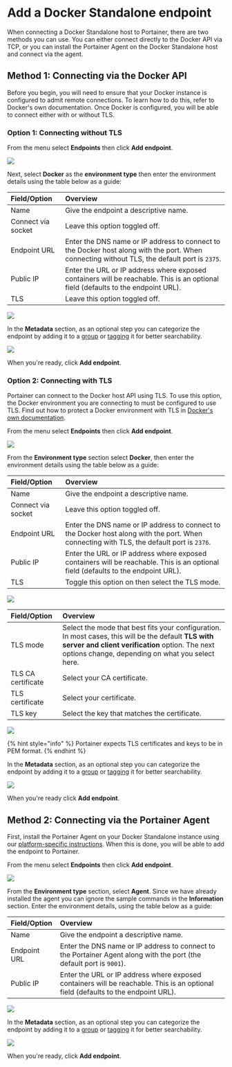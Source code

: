 # Add a Docker Standalone endpoint

When connecting a Docker Standalone host to Portainer, there are two methods you can use. You can either connect directly to the Docker API via TCP, or you can install the Portainer Agent on the Docker Standalone host and connect via the agent.

## Method 1: Connecting via the Docker API

Before you begin, you will need to ensure that your Docker instance is configured to admit remote connections. To learn how to do this, refer to Docker's own documentation. Once Docker is configured, you will be able to connect either with or without TLS.

### Option 1: Connecting without TLS

From the menu select **Endpoints** then click **Add endpoint**.

![](../../../.gitbook/assets/install-agent-swarm-linux-1.gif)

Next, select **Docker** as the **environment type** then enter the environment details using the table below as a guide:

| Field/Option | Overview |
| :--- | :--- |
| Name | Give the endpoint a descriptive name. |
| Connect via socket | Leave this option toggled off. |
| Endpoint URL | Enter the DNS name or IP address to connect to the Docker host along with the port. When connecting without TLS, the default port is `2375`. |
| Public IP | Enter the URL or IP address where exposed containers will be reachable. This is an optional field \(defaults to the endpoint URL\). |
| TLS | Leave this option toggled off. |

![](../../../.gitbook/assets/endpoints-add-docker-2.png)

In the **Metadata** section, as an optional step you can categorize the endpoint by adding it to a [group](../groups.md) or  [tagging](../tags.md) it for better searchability.

![](../../../.gitbook/assets/install-agent-swarm-linux-4.png)

When you're ready, click **Add endpoint**.

### Option 2: Connecting with TLS

Portainer can connect to the Docker host API using TLS. To use this option, the Docker environment you are connecting to must be configured to use TLS. Find out how to protect a Docker environment with TLS in [Docker's own documentation](https://docs.docker.com/engine/security/https/).

From the menu select **Endpoints** then click **Add endpoint**.

![](../../../.gitbook/assets/install-agent-swarm-linux-1.gif)

From the **Environment type** section select **Docker**, then enter the environment details using the table below as a guide:

| Field/Option | Overview |
| :--- | :--- |
| Name | Give the endpoint a descriptive name. |
| Connect via socket | Leave this option toggled off. |
| Endpoint URL | Enter the DNS name or IP address to connect to the Docker host along with the port. When connecting with TLS, the default port is `2376`. |
| Public IP | Enter the URL or IP address where exposed containers will be reachable. This is an optional field \(defaults to the endpoint URL\). |
| TLS | Toggle this option on then select the TLS mode. |

![](../../../.gitbook/assets/endpoints-add-docker-3.png)

| Field/Option | Overview |
| :--- | :--- |
| TLS mode | Select the mode that best fits your configuration. In most cases, this will be the default **TLS with server and client verification** option. The next options change, depending on what you select here. |
| TLS CA certificate | Select your CA certificate. |
| TLS certificate | Select your certificate. |
| TLS key | Select the key that matches the certificate. |

![](../../../.gitbook/assets/endpoints-add-docker-4.png)

{% hint style="info" %}
Portainer expects TLS certificates and keys to be in PEM format.
{% endhint %}

In the **Metadata** section, as an optional step you can categorize the endpoint by adding it to a [group](../groups.md) or  [tagging](../tags.md) it for better searchability.

![](../../../.gitbook/assets/install-agent-swarm-linux-4.png)

When you're ready click **Add endpoint**.

## Method 2: Connecting via the Portainer Agent

First, install the Portainer Agent on your Docker Standalone instance using our [platform-specific instructions](../../../start/install/agent/docker/). When this is done, you will be able to add the endpoint to Portainer.

From the menu select **Endpoints** then click **Add endpoint**.

![](../../../.gitbook/assets/install-agent-swarm-linux-1.gif)

From the **Environment type** section, select **Agent**. Since we have already installed the agent you can ignore the sample commands in the **Information** section. Enter the environment details, using the table below as a guide:

| Field/Option | Overview |
| :--- | :--- |
| Name | Give the endpoint a descriptive name. |
| Endpoint URL | Enter the DNS name or IP address to connect to the Portainer Agent along with the port \(the default port is `9001`\). |
| Public IP | Enter the URL or IP address where exposed containers will be reachable. This is an optional field \(defaults to the endpoint URL\). |

![](../../../.gitbook/assets/install-agent-swarm-linux-3.png)

In the **Metadata** section, as an optional step you can categorize the endpoint by adding it to a [group](../groups.md) or  [tagging](../tags.md) it for better searchability.

![](../../../.gitbook/assets/install-agent-swarm-linux-4.png)

When you're ready, click **Add endpoint**.

